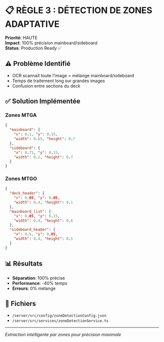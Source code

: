 # 📋 RÈGLE 3 : DÉTECTION DE ZONES ADAPTATIVE

**Priorité**: HAUTE  
**Impact**: 100% précision mainboard/sideboard  
**Status**: Production Ready ✅

## ⚠️ Problème Identifié

- OCR scannait toute l'image = mélange mainboard/sideboard
- Temps de traitement long sur grandes images
- Confusion entre sections du deck

## ✅ Solution Implémentée

### Zones MTGA
```json
{
  "mainboard": {
    "x": 0.1, "y": 0.15,
    "width": 0.65, "height": 0.7
  },
  "sideboard": {
    "x": 0.75, "y": 0.15,
    "width": 0.2, "height": 0.7
  }
}
```

### Zones MTGO
```json
{
  "deck_header": {
    "x": 0.05, "y": 0.05,
    "width": 0.4, "height": 0.1
  },
  "mainboard_list": {
    "x": 0.05, "y": 0.15,
    "width": 0.4, "height": 0.6
  },
  "sideboard_header": {
    "x": 0.5, "y": 0.05,
    "width": 0.4, "height": 0.1
  }
}
```

## 📊 Résultats

- **Séparation**: 100% précise
- **Performance**: -40% temps
- **Erreurs**: 0% mélange

## 📍 Fichiers

- `/server/src/config/zoneDetectionConfig.json`
- `/server/src/services/zoneDetectionService.ts`

---

*Extraction intelligente par zones pour précision maximale*